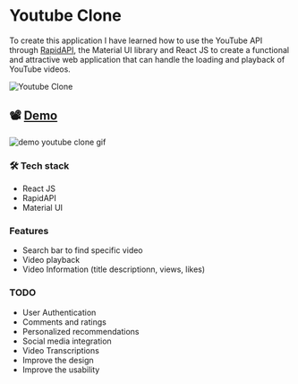 # Youtube Clone

To create this application I have learned how to use the YouTube API through [RapidAPI](https://rapidapi.com/hub), the Material UI library and React JS to create a functional and attractive web application that can handle the loading and playback of YouTube videos.

![Youtube Clone](https://user-images.githubusercontent.com/25392323/227986515-02a5ddc5-4c09-4d1a-8c7b-36a30d8413ee.jpg)

## 📽️ [Demo](youtube-clone-97.netlify.app/)

![demo youtube clone gif](https://user-images.githubusercontent.com/25392323/227989090-5660121f-ee89-4384-a0ef-33be29da9f22.gif)

### 🛠️ Tech stack

- React JS
- RapidAPI
- Material UI

### Features

- Search bar to find specific video
- Video playback
- Video Information (title descriptionn, views, likes)

### TODO

- User Authentication
- Comments and ratings
- Personalized recommendations
- Social media integration
- Video Transcriptions
- Improve the design
- Improve the usability

